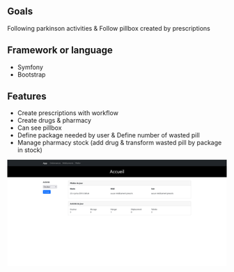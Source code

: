 ## Goals

Following parkinson activities & Follow pillbox created by prescriptions

## Framework or language

- Symfony
- Bootstrap

## Features

- Create prescriptions with workflow
- Create drugs & pharmacy
- Can see pillbox
- Define package needed by user & Define number of wasted pill
- Manage pharmacy stock (add drug & transform wasted pill by package in stock)

![alt text](https://github.com/jeanpierreDuman/tmparkinson/blob/main/accueil.png)
